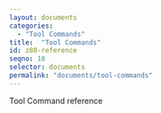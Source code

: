 ```yaml
---
layout: documents
categories: 
  - "Tool Commands"
title:  "Tool Commands"
id: z80-reference
seqno: 10
selector: documents
permalink: "documents/tool-commands"
---
```


Tool Command reference